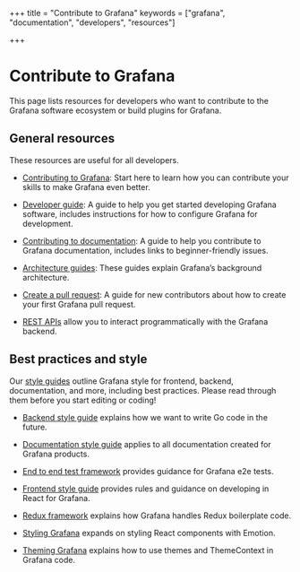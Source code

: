 +++
title = "Contribute to Grafana"
keywords = ["grafana", "documentation", "developers", "resources"]

+++

# Contribute to Grafana

This page lists resources for developers who want to contribute to the Grafana software ecosystem or build plugins for Grafana.

## General resources

These resources are useful for all developers.

- [Contributing to Grafana](https://github.com/grafana/grafana/blob/master/CONTRIBUTING.md): Start here to learn how you can contribute your skills to make Grafana even better.

- [Developer guide](https://github.com/grafana/grafana/blob/master/contribute/developer-guide.md): A guide to help you get started developing Grafana software, includes instructions for how to configure Grafana for development.

- [Contributing to documentation](https://github.com/grafana/grafana/blob/master/contribute/documentation.md): A guide to help you contribute to Grafana documentation, includes links to beginner-friendly issues.

- [Architecture guides](https://github.com/grafana/grafana/tree/master/contribute/architecture): These guides explain Grafana’s background architecture.

- [Create a pull request](https://github.com/grafana/grafana/blob/master/contribute/create-pull-request.md): A guide for new contributors about how to create your first Grafana pull request.

- [REST APIs](https://grafana.com/docs/grafana/latest/http_api/) allow you to interact programmatically with the Grafana backend.

## Best practices and style

Our [style guides](https://github.com/grafana/grafana/tree/master/contribute/style-guides) outline Grafana style for frontend, backend, documentation, and more, including best practices. Please read through them before you start editing or coding!

- [Backend style guide](https://github.com/grafana/grafana/blob/master/contribute/style-guides/backend.md) explains how we want to write Go code in the future.

- [Documentation style guide](https://github.com/grafana/grafana/blob/master/contribute/style-guides/documentation-style-guide.md) applies to all documentation created for Grafana products.

- [End to end test framework](https://github.com/grafana/grafana/blob/master/contribute/style-guides/e2e.md) provides guidance for Grafana e2e tests.

- [Frontend style guide](https://github.com/grafana/grafana/blob/master/contribute/style-guides/frontend.md) provides rules and guidance on developing in React for Grafana.

- [Redux framework](https://github.com/grafana/grafana/blob/master/contribute/style-guides/redux.md) explains how Grafana handles Redux boilerplate code.

- [Styling Grafana](https://github.com/grafana/grafana/blob/master/contribute/style-guides/styling.md) expands on styling React components with Emotion.

- [Theming Grafana](https://github.com/grafana/grafana/blob/master/contribute/style-guides/themes.md) explains how to use themes and ThemeContext in Grafana code.
